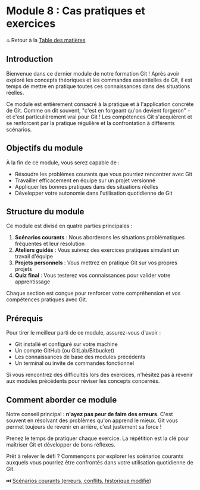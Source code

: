 # Module 8 : Cas pratiques et exercices

🔝 Retour à la [Table des matières](/SOMMAIRE.md)

## Introduction

Bienvenue dans ce dernier module de notre formation Git ! Après avoir exploré les concepts théoriques et les commandes essentielles de Git, il est temps de mettre en pratique toutes ces connaissances dans des situations réelles.

Ce module est entièrement consacré à la pratique et à l'application concrète de Git. Comme on dit souvent, "c'est en forgeant qu'on devient forgeron" - et c'est particulièrement vrai pour Git ! Les compétences Git s'acquièrent et se renforcent par la pratique régulière et la confrontation à différents scénarios.

## Objectifs du module

À la fin de ce module, vous serez capable de :
- Résoudre les problèmes courants que vous pourriez rencontrer avec Git
- Travailler efficacement en équipe sur un projet versionné
- Appliquer les bonnes pratiques dans des situations réelles
- Développer votre autonomie dans l'utilisation quotidienne de Git

## Structure du module

Ce module est divisé en quatre parties principales :

1. **Scénarios courants** : Nous aborderons les situations problématiques fréquentes et leur résolution
2. **Ateliers guidés** : Vous suivrez des exercices pratiques simulant un travail d'équipe
3. **Projets personnels** : Vous mettrez en pratique Git sur vos propres projets
4. **Quiz final** : Vous testerez vos connaissances pour valider votre apprentissage

Chaque section est conçue pour renforcer votre compréhension et vos compétences pratiques avec Git.

## Prérequis

Pour tirer le meilleur parti de ce module, assurez-vous d'avoir :
- Git installé et configuré sur votre machine
- Un compte GitHub (ou GitLab/Bitbucket)
- Les connaissances de base des modules précédents
- Un terminal ou invite de commandes fonctionnel

Si vous rencontrez des difficultés lors des exercices, n'hésitez pas à revenir aux modules précédents pour réviser les concepts concernés.

## Comment aborder ce module

Notre conseil principal : **n'ayez pas peur de faire des erreurs**. C'est souvent en résolvant des problèmes qu'on apprend le mieux. Git vous permet toujours de revenir en arrière, c'est justement sa force !

Prenez le temps de pratiquer chaque exercice. La répétition est la clé pour maîtriser Git et développer de bons réflexes.

Prêt à relever le défi ? Commençons par explorer les scénarios courants auxquels vous pourriez être confrontés dans votre utilisation quotidienne de Git.

⏭️ [Scénarios courants (erreurs, conflits, historique modifié)](/module-8-cas-pratiques-et-exercices/01-scenarios-courants.md)

